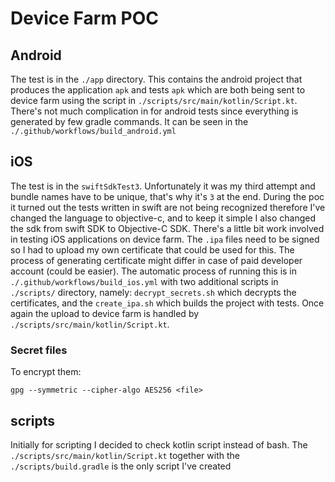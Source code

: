 # Device Farm POC

## Android

The test is in the `./app` directory. This contains the android project that produces the application `apk` and tests `apk` which are both being sent to device farm
using the script in `./scripts/src/main/kotlin/Script.kt`. There's not much complication in for android tests since everything is generated by few gradle commands. It can be seen
in the `./.github/workflows/build_android.yml`

## iOS
The test is in the `swiftSdkTest3`. Unfortunately it was my third attempt and bundle names have to be unique, that's why it's `3` at the end. During the poc it turned out the tests written in swift are not being recognized 
therefore I've changed the language to objective-c, and to keep it simple I also changed the sdk from swift SDK to Objective-C SDK. There's a little bit work involved in testing iOS applications on
device farm. The `.ipa` files need to be signed so I had to upload my own certificate that could be used for this. The process of generating certificate might differ in case of paid developer account (could be easier).
The automatic process of running this is in `./.github/workflows/build_ios.yml` with two additional scripts in `./scripts/` directory, namely: `decrypt_secrets.sh` which decrypts the certificates, and the `create_ipa.sh` which 
builds the project with tests. Once again the upload to device farm is handled by `./scripts/src/main/kotlin/Script.kt`.

### Secret files

To encrypt them:

```
gpg --symmetric --cipher-algo AES256 <file>
```

## scripts

Initially for scripting I decided to check kotlin script instead of bash. The `./scripts/src/main/kotlin/Script.kt` together with the `./scripts/build.gradle` is the only script I've created